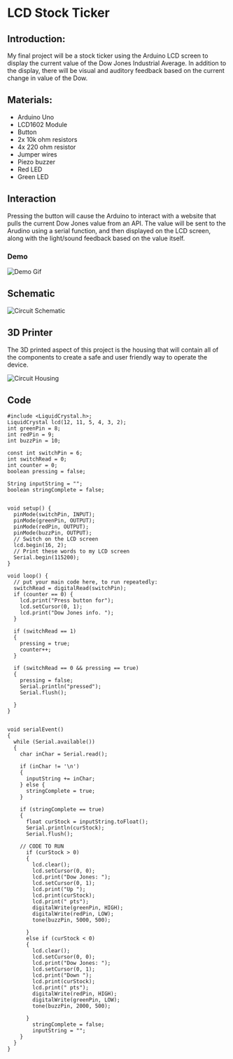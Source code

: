 # LCD Stock Ticker
## Introduction:
My final project will be a stock ticker using the Arduino LCD screen to display the current value of the Dow Jones Industrial Average. In addition to the display, there will be visual and auditory feedback based on the current change in value of the Dow. 

## Materials:
- Arduino Uno
- LCD1602 Module
- Button 
- 2x 10k ohm resistors
- 4x 220 ohm resistor
- Jumper wires
- Piezo buzzer
- Red LED
- Green LED

## Interaction
Pressing the button will cause the Arduino to interact with a website that pulls the current Dow Jones value from an API. The value will be sent to the Arudino using a serial function, and then displayed on the LCD screen, along with the light/sound feedback based on the value itself. 

### Demo
![Demo Gif]()

## Schematic 
![Circuit Schematic]()

## 3D Printer
The 3D printed aspect of this project is the housing that will contain all of the components to create a safe and user friendly way to operate the device.

![Circuit Housing]()

## Code
~~~
#include <LiquidCrystal.h>;
LiquidCrystal lcd(12, 11, 5, 4, 3, 2);
int greenPin = 8;
int redPin = 9;
int buzzPin = 10;

const int switchPin = 6;
int switchRead = 0;
int counter = 0;
boolean pressing = false;

String inputString = "";
boolean stringComplete = false;


void setup() {
  pinMode(switchPin, INPUT);
  pinMode(greenPin, OUTPUT);
  pinMode(redPin, OUTPUT);
  pinMode(buzzPin, OUTPUT);
  // Switch on the LCD screen
  lcd.begin(16, 2);
  // Print these words to my LCD screen
  Serial.begin(115200);
}

void loop() {
  // put your main code here, to run repeatedly:
  switchRead = digitalRead(switchPin);
  if (counter == 0) {
    lcd.print("Press button for");
    lcd.setCursor(0, 1);
    lcd.print("Dow Jones info. ");
  }

  if (switchRead == 1)
  {
    pressing = true;
    counter++;
  }

  if (switchRead == 0 && pressing == true)
  {
    pressing = false;
    Serial.println("pressed");
    Serial.flush();

  }
}


void serialEvent()
{
  while (Serial.available())
  {
    char inChar = Serial.read();

    if (inChar != '\n')
    {
      inputString += inChar;
    } else {
      stringComplete = true;
    }

    if (stringComplete == true)
    {
      float curStock = inputString.toFloat();
      Serial.println(curStock);
      Serial.flush();

    // CODE TO RUN
      if (curStock > 0)
      {
        lcd.clear();
        lcd.setCursor(0, 0);
        lcd.print("Dow Jones: ");
        lcd.setCursor(0, 1);
        lcd.print("Up ");
        lcd.print(curStock);
        lcd.print(" pts");
        digitalWrite(greenPin, HIGH);
        digitalWrite(redPin, LOW);
        tone(buzzPin, 5000, 500);

      }
      else if (curStock < 0)
      {
        lcd.clear();
        lcd.setCursor(0, 0);
        lcd.print("Dow Jones: ");
        lcd.setCursor(0, 1);
        lcd.print("Down ");
        lcd.print(curStock);
        lcd.print(" pts");
        digitalWrite(redPin, HIGH);
        digitalWrite(greenPin, LOW);
        tone(buzzPin, 2000, 500);

      }
        stringComplete = false;
        inputString = "";
    }
  }
}
~~~ 
